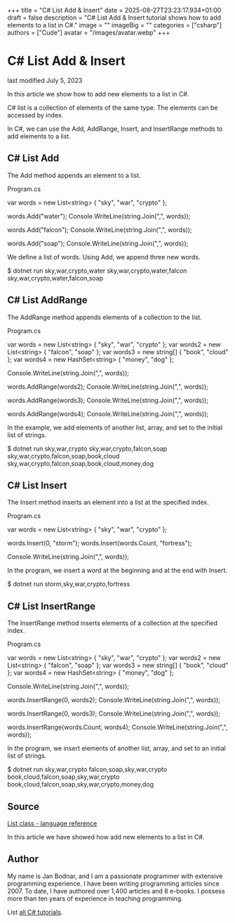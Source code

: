 +++
title = "C# List Add & Insert"
date = 2025-08-27T23:23:17.934+01:00
draft = false
description = "C# List Add & Insert tutorial shows how to
add elements to a list in C#."
image = ""
imageBig = ""
categories = ["csharp"]
authors = ["Cude"]
avatar = "/images/avatar.webp"
+++

# C# List Add &amp; Insert

last modified July 5, 2023

 

In this article we show how to add new elements to a list in C#.

C# list is a collection of elements of the same type. The elements can be
accessed by index.

In C#, we can use the Add, AddRange,
Insert, and InsertRange methods to add elements to a
list.

## C# List Add

The Add method appends an element to a list.

Program.cs
  

var words = new List&lt;string&gt; { "sky", "war", "crypto" };

words.Add("water");
Console.WriteLine(string.Join(",", words));

words.Add("falcon");
Console.WriteLine(string.Join(",", words));

words.Add("soap");
Console.WriteLine(string.Join(",", words));

We define a list of words. Using Add, we append three new
words.

$ dotnet run
sky,war,crypto,water
sky,war,crypto,water,falcon
sky,war,crypto,water,falcon,soap

## C# List AddRange

The AddRange method appends elements of a collection to the list.

Program.cs
  

var words = new List&lt;string&gt; { "sky", "war", "crypto" };
var words2 = new List&lt;string&gt; { "falcon", "soap" };
var words3 = new string[] { "book", "cloud" };
var words4 = new HashSet&lt;string&gt; { "money", "dog" };

Console.WriteLine(string.Join(",", words));

words.AddRange(words2);
Console.WriteLine(string.Join(",", words));

words.AddRange(words3);
Console.WriteLine(string.Join(",", words));

words.AddRange(words4);
Console.WriteLine(string.Join(",", words));

In the example, we add elements of another list, array, and set to the initial
list of strings.

$ dotnet run
sky,war,crypto
sky,war,crypto,falcon,soap
sky,war,crypto,falcon,soap,book,cloud
sky,war,crypto,falcon,soap,book,cloud,money,dog

## C# List Insert

The Insert method inserts an element into a list at the specified
index.

Program.cs
  

var words = new List&lt;string&gt; { "sky", "war", "crypto" };

words.Insert(0, "storm");
words.Insert(words.Count, "fortress");

Console.WriteLine(string.Join(",", words));

In the program, we insert a word at the beginning and at the end with
Insert.

$ dotnet run
storm,sky,war,crypto,fortress

## C# List InsertRange

The InsertRange method inserts elements of a collection at the
specified index.

Program.cs
  

var words = new List&lt;string&gt; { "sky", "war", "crypto" };
var words2 = new List&lt;string&gt; { "falcon", "soap" };
var words3 = new string[] { "book", "cloud" };
var words4 = new HashSet&lt;string&gt; { "money", "dog" };

Console.WriteLine(string.Join(",", words));

words.InsertRange(0, words2);
Console.WriteLine(string.Join(",", words));

words.InsertRange(0, words3);
Console.WriteLine(string.Join(",", words));

words.InsertRange(words.Count, words4);
Console.WriteLine(string.Join(",", words));

In the program, we insert elements of another list, array, and set to an initial
list of strings.

$ dotnet run 
sky,war,crypto
falcon,soap,sky,war,crypto
book,cloud,falcon,soap,sky,war,crypto
book,cloud,falcon,soap,sky,war,crypto,money,dog

## Source

[List class - language reference](https://learn.microsoft.com/en-us/dotnet/api/system.collections.generic.list-1?view=net-8.0)

    

In this article we have showed how add new elements to a list in C#.

## Author

My name is Jan Bodnar, and I am a passionate programmer with extensive
programming experience. I have been writing programming articles since 2007.
To date, I have authored over 1,400 articles and 8 e-books. I possess more
than ten years of experience in teaching programming.

List [all C# tutorials](/csharp/).